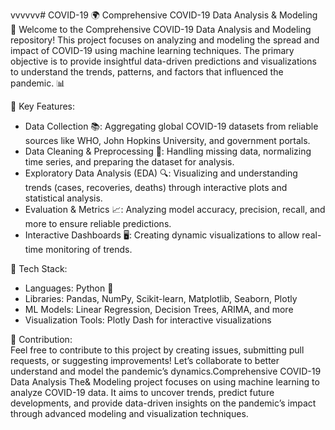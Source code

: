 vvvvvv# COVID-19
🌍 Comprehensive COVID-19 Data Analysis & Modeling 🦠
Welcome to the Comprehensive COVID-19 Data Analysis and Modeling repository! This project focuses on analyzing and modeling the spread and impact of COVID-19 using machine learning techniques. The primary objective is to provide insightful data-driven predictions and visualizations to understand the trends, patterns, and factors that influenced the pandemic. 📊

🚀 Key Features: 
- Data Collection 📚: Aggregating global COVID-19 datasets from reliable sources like WHO, John Hopkins University, and government portals.<br>
- Data Cleaning & Preprocessing 🧹: Handling missing data, normalizing time series, and preparing the dataset for analysis.<br>
- Exploratory Data Analysis (EDA) 🔍: Visualizing and understanding trends (cases, recoveries, deaths) through interactive plots and statistical analysis.<br>
- Evaluation & Metrics 📈: Analyzing model accuracy, precision, recall, and more to ensure reliable predictions.<br>
- Interactive Dashboards 🖥️: Creating dynamic visualizations to allow real-time monitoring of trends.


🔧 Tech Stack:
- Languages: Python 🐍<br>
- Libraries: Pandas, NumPy, Scikit-learn, Matplotlib, Seaborn, Plotly<br>
- ML Models: Linear Regression, Decision Trees, ARIMA, and more<br>
- Visualization Tools: Plotly Dash for interactive visualizations

🤝 Contribution:<br>
Feel free to contribute to this project by creating issues, submitting pull requests, or suggesting improvements! Let’s collaborate to better understand and model the pandemic’s dynamics.Comprehensive COVID-19 Data Analysis The&amp; Modeling project focuses on using machine learning to analyze COVID-19 data. It aims to uncover trends, predict future developments, and provide data-driven insights on the pandemic’s impact through advanced modeling and visualization techniques.
